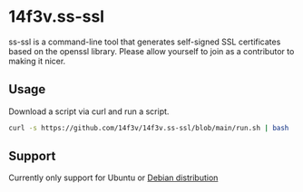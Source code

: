 # 14f3v.ss-ssl
ss-ssl is a command-line tool that generates self-signed SSL certificates based on the openssl library. Please allow yourself to join as a contributor to making it nicer.


## Usage

Download a script via curl and run a script.


```bash
curl -s https://github.com/14f3v/14f3v.ss-ssl/blob/main/run.sh | bash
```

## Support

Currently only support for Ubuntu or [Debian distribution](https://www.debian.org/doc/manuals/debian-faq/basic-defs.en.html#:~:text=Debian%20GNU%2FLinux%20is%20a,a%20tool%20for%20this%20purpose.)
